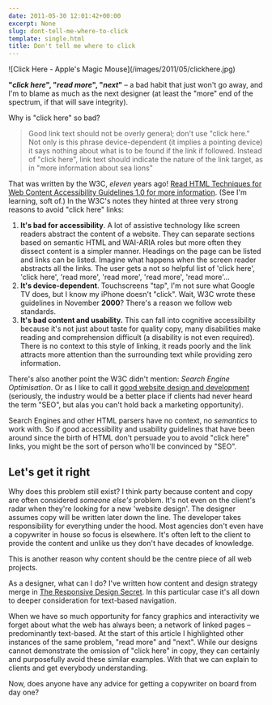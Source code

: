 ```yaml
---
date: 2011-05-30 12:01:42+00:00
excerpt: None
slug: dont-tell-me-where-to-click
template: single.html
title: Don't tell me where to click
---
```


<p class="b-post__image">![Click Here - Apple's Magic Mouse](/images/2011/05/clickhere.jpg)</p>

**"*click here*", "*read more*", "*next*"** – a bad habit that just won't go away, and I'm to blame as much as the next designer (at least the "more" end of the spectrum, if that will save integrity).

Why is "click here" so bad?


<blockquote><p>Good link text should not be overly general; don't use "click here." Not only is this phrase device-dependent (it implies a pointing device) it says nothing about what is to be found if the link if followed. Instead of "click here", link text should indicate the nature of the link target, as in "more information about sea lions"</p></blockquote>


That was written by the W3C, *eleven* years ago! [Read HTML Techniques for Web Content Accessibility Guidelines 1.0 for more information](http://www.w3.org/TR/WCAG10-HTML-TECHS/#link-text). (See I'm learning, soft of.) In the W3C's notes they hinted at three very strong reasons to avoid "click here" links:


1. **It's bad for accessibility**. A lot of assistive technology like screen readers abstract the content of a website. They can separate sections based on semantic HTML and WAI-ARIA roles but more often they dissect content is a simpler manner. Headings on the page can be listed and links can be listed. Imagine what happens when the screen reader abstracts all the links. The user gets a not so helpful list of 'click here', 'click here', 'read more', 'read more', 'read more', 'read more'...
2. **It's device-dependent**. Touchscreens "tap", I'm not sure what Google TV does, but I know my iPhone doesn't "click". Wait, W3C wrote these guidelines in November **2000**? There's a reason we follow web standards.
3. **It's bad content and usability.** This can fall into cognitive accessibility because it's not just about taste for quality copy, many disabilities make reading and comprehension difficult (a disability is not even required). There is no context to this style of linking, it reads poorly and the link attracts more attention than the surrounding text while providing zero information.


There's also another point the W3C didn't mention: *Search Engine Optimisation*. Or as I like to call it [good website design and development](http://dbushell.com/2011/04/12/seo-is-killing-website-design/) (seriously, the industry would be a better place if clients had never heard the term "SEO", but alas you can't hold back a marketing opportunity).

Search Engines and other HTML parsers have no context, no *semantics* to work with. So if good accessibility and usability guidelines that have been around since the birth of HTML don't persuade you to avoid "click here" links, you might be the sort of person who'll be convinced by "SEO".


## Let's get it right


Why does this problem still exist? I think party because content and copy are often considered *someone else's* problem. It's not even on the client's radar when they're looking for a new 'website design'. The designer assumes copy will be written later down the line. The developer takes responsibility for everything under the hood. Most agencies don't even have a copywriter in house so focus is elsewhere. It's often left to the client to provide the content and unlike us they don't have decades of knowledge.

This is another reason why content should be the centre piece of all web projects.

As a designer, what can I do? I've written how content and design strategy merge in [The Responsive Design Secret](http://dbushell.com/2011/05/11/the-responsive-design-secret/). In this particular case it's all down to deeper consideration for text-based navigation.

When we have so much opportunity for fancy graphics and interactivity we forget about what the web has always been; a network of linked pages – predominantly text-based. At the start of this article I highlighted other instances of the same problem, "read more" and "next". While our designs cannot demonstrate the omission of "click here" in copy, they can certainly and purposefully avoid these similar examples. With that we can explain to clients and get everybody understanding.

Now, does anyone have any advice for getting a copywriter on board from day one?

